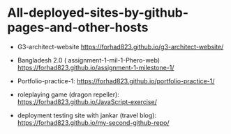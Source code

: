 # All-deployed-sites-by-github-pages-and-other-hosts

* G3-architect-website
  https://forhad823.github.io/g3-architect-website/
  
* Bangladesh 2.0 ( assignment-1-mil-1-Phero-web)
   https://forhad823.github.io/assignment-1-milestone-1/
   
* Portfolio-practice-1:
  https://forhad823.github.io/portfolio-practice-1/

* roleplaying game (dragon repeller):
   https://forhad823.github.io/JavaScript-exercise/

* deployment testing site with jankar (travel blog):
   https://forhad823.github.io/my-second-github-repo/


